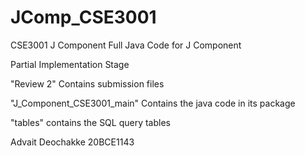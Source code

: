 # JComp_CSE3001
CSE3001 J Component
Full Java Code for J Component

Partial Implementation Stage

"Review 2" Contains submission files

"J_Component_CSE3001_main" Contains the java code in its package

"tables" contains the SQL query tables


Advait Deochakke 20BCE1143
